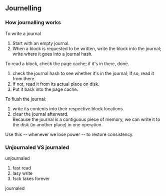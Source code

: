 ## Journelling
### How journalling works 
To write a journal
1. Start with an empty journal.  
2. When a block is requested to be written, write the block into the journal; write where it goes into a journal hash.  

To read a block, check the page cache; if it's in there, done.  
1. check the journal hash to see whether it's in the journal; If so, read it from there.  
2. If not, read it from its actual place on disk.  
3. Put it back into the page cache. 

To flush the journal:  
1. write its contents into their respective block locations.  
2. clear the journal afterward.  
Because the journal is a contiguous piece of memory, we can write it to the disk (in another place) in one operation.  

Use this -- whenever we lose power -- to restore consistency. 


### Unjournaled VS journaled
unjournaled
1. fast read
2. lasy write
3. fsck takes forever 

journaled


